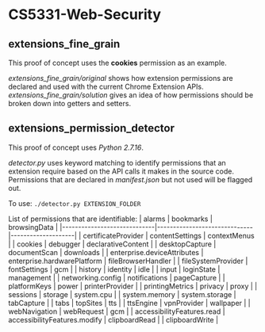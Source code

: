 # CS5331-Web-Security

## extensions_fine_grain
This proof of concept uses the **cookies** permission as an example.

_extensions_fine_grain/original_ shows how extension permissions are declared and used with the current Chrome Extension APIs.
_extensions_fine_grain/solution_ gives an idea of how permissions should be broken down into getters and setters.

## extensions_permission_detector
This proof of concept uses _Python 2.7.16_.

_detector.py_ uses keyword matching to identify permissions that an extension require based on the API calls it makes in the source code. Permissions that are declared in _manifest.json_ but not used will be flagged out.

To use: `./detector.py EXTENSION_FOLDER`

List of permissions that are identifiable:
| alarms                      | bookmarks                    | browsingData       |
|-----------------------------|------------------------------|--------------------|
| certificateProvider         | contentSettings              | contextMenus       |
| cookies                     | debugger                     | declarativeContent |
| desktopCapture              | documentScan                 | downloads          |
| enterprise.deviceAttributes | enterprise.hardwarePlatform  | fileBrowserHandler |
| fileSystemProvider          | fontSettings                 | gcm                |
| history                     | identity                     | idle               |
| input                       | loginState                   | management         |
| networking.config           | notifications                | pageCapture        |
| platformKeys                | power                        | printerProvider    |
| printingMetrics             | privacy                      | proxy              |
| sessions                    | storage                      | system.cpu         |
| system.memory               | system.storage               | tabCapture         |
| tabs                        | topSites                     | tts                |
| ttsEngine                   | vpnProvider                  | wallpaper          |
| webNavigation               | webRequest                   | gcm                |
| accessibilityFeatures.read  | accessibilityFeatures.modify | clipboardRead      |
| clipboardWrite              | 
